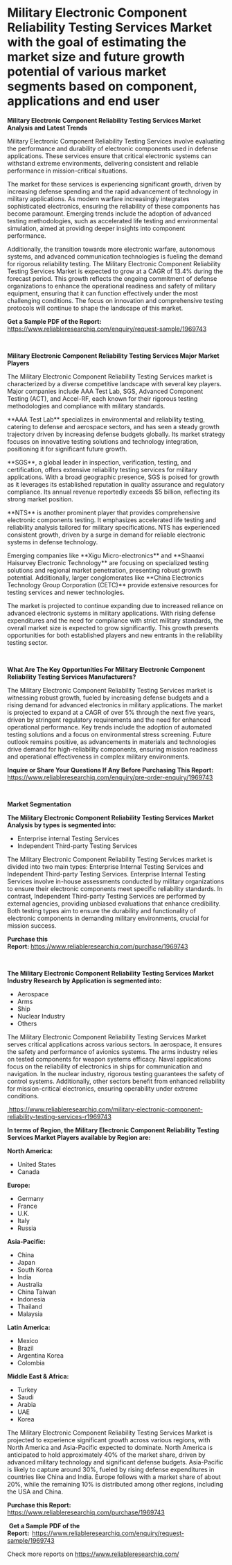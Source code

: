<p><h1>Military Electronic Component Reliability Testing Services Market with the goal of estimating the market size and future growth potential of various market segments based on component, applications and end user</h1></p><p><strong>Military Electronic Component Reliability Testing Services Market Analysis and Latest Trends</strong></p>
<p><p>Military Electronic Component Reliability Testing Services involve evaluating the performance and durability of electronic components used in defense applications. These services ensure that critical electronic systems can withstand extreme environments, delivering consistent and reliable performance in mission-critical situations.</p><p>The market for these services is experiencing significant growth, driven by increasing defense spending and the rapid advancement of technology in military applications. As modern warfare increasingly integrates sophisticated electronics, ensuring the reliability of these components has become paramount. Emerging trends include the adoption of advanced testing methodologies, such as accelerated life testing and environmental simulation, aimed at providing deeper insights into component performance.</p><p>Additionally, the transition towards more electronic warfare, autonomous systems, and advanced communication technologies is fueling the demand for rigorous reliability testing. The Military Electronic Component Reliability Testing Services Market is expected to grow at a CAGR of 13.4% during the forecast period. This growth reflects the ongoing commitment of defense organizations to enhance the operational readiness and safety of military equipment, ensuring that it can function effectively under the most challenging conditions. The focus on innovation and comprehensive testing protocols will continue to shape the landscape of this market.</p></p>
<p><strong>Get a Sample PDF of the Report:&nbsp;</strong> <a href="https://www.reliableresearchiq.com/enquiry/request-sample/1969743?utm_campaign=3026&utm_medium=2&utm_source=Github&utm_content=ia&utm_term=11032025&utm_id=military-electronic-component-reliability-testing-services">https://www.reliableresearchiq.com/enquiry/request-sample/1969743</a></p>
<p>&nbsp;</p>
<p><strong>Military Electronic Component Reliability Testing Services Major Market Players</strong></p>
<p><p>The Military Electronic Component Reliability Testing Services market is characterized by a diverse competitive landscape with several key players. Major companies include AAA Test Lab, SGS, Advanced Component Testing (ACT), and Accel-RF, each known for their rigorous testing methodologies and compliance with military standards.</p><p>**AAA Test Lab** specializes in environmental and reliability testing, catering to defense and aerospace sectors, and has seen a steady growth trajectory driven by increasing defense budgets globally. Its market strategy focuses on innovative testing solutions and technology integration, positioning it for significant future growth.</p><p>**SGS**, a global leader in inspection, verification, testing, and certification, offers extensive reliability testing services for military applications. With a broad geographic presence, SGS is poised for growth as it leverages its established reputation in quality assurance and regulatory compliance. Its annual revenue reportedly exceeds $5 billion, reflecting its strong market position.</p><p>**NTS** is another prominent player that provides comprehensive electronic components testing. It emphasizes accelerated life testing and reliability analysis tailored for military specifications. NTS has experienced consistent growth, driven by a surge in demand for reliable electronic systems in defense technology.</p><p>Emerging companies like **Xigu Micro-electronics** and **Shaanxi Haisurvey Electronic Technology** are focusing on specialized testing solutions and regional market penetration, presenting robust growth potential. Additionally, larger conglomerates like **China Electronics Technology Group Corporation (CETC)** provide extensive resources for testing services and newer technologies.</p><p>The market is projected to continue expanding due to increased reliance on advanced electronic systems in military applications. With rising defense expenditures and the need for compliance with strict military standards, the overall market size is expected to grow significantly. This growth presents opportunities for both established players and new entrants in the reliability testing sector.</p></p>
<p>&nbsp;</p>
<p><strong>What Are The Key Opportunities For Military Electronic Component Reliability Testing Services Manufacturers?</strong></p>
<p><p>The Military Electronic Component Reliability Testing Services market is witnessing robust growth, fueled by increasing defense budgets and a rising demand for advanced electronics in military applications. The market is projected to expand at a CAGR of over 5% through the next five years, driven by stringent regulatory requirements and the need for enhanced operational performance. Key trends include the adoption of automated testing solutions and a focus on environmental stress screening. Future outlook remains positive, as advancements in materials and technologies drive demand for high-reliability components, ensuring mission readiness and operational effectiveness in complex military environments.</p></p>
<p><strong>Inquire or Share Your Questions If Any Before Purchasing This Report:</strong> <a href="https://www.reliableresearchiq.com/enquiry/pre-order-enquiry/1969743?utm_campaign=3026&utm_medium=2&utm_source=Github&utm_content=ia&utm_term=11032025&utm_id=military-electronic-component-reliability-testing-services">https://www.reliableresearchiq.com/enquiry/pre-order-enquiry/1969743</a></p>
<p>&nbsp;</p>
<p><strong>Market Segmentation</strong></p>
<p><strong>The Military Electronic Component Reliability Testing Services Market Analysis by types is segmented into:</strong></p>
<p><ul><li>Enterprise internal Testing Services</li><li>Independent Third-party Testing Services</li></ul></p>
<p><p>The Military Electronic Component Reliability Testing Services market is divided into two main types: Enterprise Internal Testing Services and Independent Third-party Testing Services. Enterprise Internal Testing Services involve in-house assessments conducted by military organizations to ensure their electronic components meet specific reliability standards. In contrast, Independent Third-party Testing Services are performed by external agencies, providing unbiased evaluations that enhance credibility. Both testing types aim to ensure the durability and functionality of electronic components in demanding military environments, crucial for mission success.</p></p>
<p><strong>Purchase this Report:&nbsp;</strong><a href="https://www.reliableresearchiq.com/purchase/1969743?utm_campaign=3026&utm_medium=2&utm_source=Github&utm_content=ia&utm_term=11032025&utm_id=military-electronic-component-reliability-testing-services">https://www.reliableresearchiq.com/purchase/1969743</a></p>
<p>&nbsp;</p>
<p><strong>The Military Electronic Component Reliability Testing Services Market Industry Research by Application is segmented into:</strong></p>
<p><ul><li>Aerospace</li><li>Arms</li><li>Ship</li><li>Nuclear Industry</li><li>Others</li></ul></p>
<p><p>The Military Electronic Component Reliability Testing Services Market serves critical applications across various sectors. In aerospace, it ensures the safety and performance of avionics systems. The arms industry relies on tested components for weapon systems efficacy. Naval applications focus on the reliability of electronics in ships for communication and navigation. In the nuclear industry, rigorous testing guarantees the safety of control systems. Additionally, other sectors benefit from enhanced reliability for mission-critical electronics, ensuring operability under extreme conditions.</p></p>
<p><a href="https://www.reliableresearchiq.com/military-electronic-component-reliability-testing-services-r1969743?utm_campaign=3026&utm_medium=2&utm_source=Github&utm_content=ia&utm_term=11032025&utm_id=military-electronic-component-reliability-testing-services">&nbsp;https://www.reliableresearchiq.com/military-electronic-component-reliability-testing-services-r1969743</a></p>
<p><strong>In terms of Region, the Military Electronic Component Reliability Testing Services Market Players available by Region are:</strong></p>
<p>
    <p> <strong> North America: </strong>
        <ul>
            <li>United States</li>
            <li>Canada</li>
        </ul>
        </p> 
    <p> <strong> Europe: </strong>
        <ul>
            <li>Germany</li>
            <li>France</li>
            <li>U.K.</li>
            <li>Italy</li>
            <li>Russia</li>
        </ul>
        </p> 
    <p> <strong> Asia-Pacific: </strong>
        <ul>
            <li>China</li>
            <li>Japan</li>
            <li>South Korea</li>
            <li>India</li>
            <li>Australia</li>
            <li>China Taiwan</li>
            <li>Indonesia</li>
            <li>Thailand</li>
            <li>Malaysia</li>
        </ul>
        </p> 
    <p> <strong> Latin America: </strong>
        <ul>
            <li>Mexico</li>
            <li>Brazil</li>
            <li>Argentina Korea</li>
            <li>Colombia</li>
        </ul>
        </p> 
    <p> <strong> Middle East & Africa: </strong>
        <ul>
            <li>Turkey</li>
            <li>Saudi</li>
            <li>Arabia</li>
            <li>UAE</li>
            <li>Korea</li>
        </ul>
    </p>
    </p>
<p><p>The Military Electronic Component Reliability Testing Services Market is projected to experience significant growth across various regions, with North America and Asia-Pacific expected to dominate. North America is anticipated to hold approximately 40% of the market share, driven by advanced military technology and significant defense budgets. Asia-Pacific is likely to capture around 30%, fueled by rising defense expenditures in countries like China and India. Europe follows with a market share of about 20%, while the remaining 10% is distributed among other regions, including the USA and China.</p></p>
<p><strong>Purchase this Report: </strong><a href="https://www.reliableresearchiq.com/purchase/1969743?utm_campaign=3026&utm_medium=2&utm_source=Github&utm_content=ia&utm_term=11032025&utm_id=military-electronic-component-reliability-testing-services">https://www.reliableresearchiq.com/purchase/1969743</a></p>
<p>&nbsp;<strong>Get a Sample PDF of the Report:&nbsp;&nbsp;</strong><a href="https://www.reliableresearchiq.com/enquiry/request-sample/1969743?utm_campaign=3026&utm_medium=2&utm_source=Github&utm_content=ia&utm_term=11032025&utm_id=military-electronic-component-reliability-testing-services">https://www.reliableresearchiq.com/enquiry/request-sample/1969743</a></p>
<p><strong></strong></p>
<p>Check more reports on <a href="https://www.reliableresearchiq.com/?utm_campaign=3026&utm_medium=2&utm_source=Github&utm_content=ia&utm_term=11032025&utm_id=military-electronic-component-reliability-testing-services">https://www.reliableresearchiq.com/</a></p>